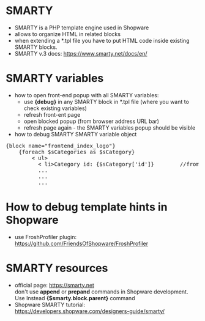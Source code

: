 # SMARTY
* SMARTY is a PHP template engine used in Shopware
* allows to organize HTML in related blocks
* when extending a *.tpl file you have to put HTML code inside existing SMARTY blocks.
* SMARTY v.3 docs: https://www.smarty.net/docs/en/
# SMARTY variables
* how to open front-end popup with all SMARTY variables:
    * use **{debug}** in any SMARTY block in *.tpl file (where you want to check existing variables)
    * refresh front-ent page
    * open blocked popup (from browser address URL bar)
    * refresh page again - the SMARTY variables popup should be visible
* how to debug SMARTY SMARTY variable object <br>
<pre>
{block name="frontend_index_logo"}
    {foreach $sCategories as $sCategory}
        < ul>
          < li>Category id: {$sCategory['id']}</ li>        //from debugging popup
          ...
          ...
          ...  
</pre>

# How to debug template hints in Shopware
* use FroshProfiler plugin: https://github.com/FriendsOfShopware/FroshProfiler

# SMARTY resources
* official page: https://smarty.net <br>
don't use **append** or **prepand** commands in Shopware development. <br>
Use Instead **{$smarty.block.parent}** command
* Shopware SMARTY tutorial: https://developers.shopware.com/designers-guide/smarty/
